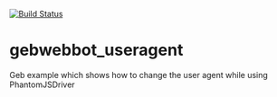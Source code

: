 [![Build Status](https://travis-ci.org/sdelamo/gebwebbot_useragent.svg?branch=master)](https://travis-ci.org/sdelamo/gebwebbot_useragent)

# gebwebbot_useragent
Geb example which shows how to change the user agent while using PhantomJSDriver

